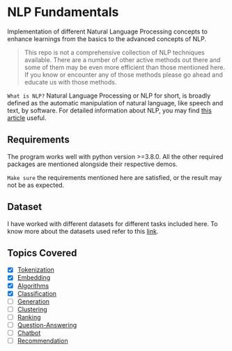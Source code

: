 # NLP Fundamentals

Implementation of different Natural Language Processing concepts
to enhance learnings from the basics to the advanced concepts of NLP.

> This repo is not a comprehensive collection of NLP techniques available.
> There are a number of other active methods out there and some of them may be
> even more efficient than those mentioned here. If you know or encounter any of those methods
> please go ahead and educate us with those methods.

`What is NLP?` Natural Language Processing or NLP for short, is broadly defined as the automatic manipulation of
natural language, like speech and text, by software. For detailed information about NLP, you may find [this
article](https://machinelearningmastery.com/natural-language-processing/) useful.

## Requirements

The program works well with python version >=3.8.0.
All the other required packages are mentioned alongside their respective demos.

`Make sure` the requirements mentioned here are satisfied, or the result may not be as expected.

## Dataset

I have worked with different datasets for different tasks included here. To know more about the datasets used refer to this [link](https://github.com/arunism/NLP-Fundamentals/tree/master/data).

## Topics Covered

- [x] [Tokenization](https://github.com/arunism/NLP-Fundamentals/blob/master/01-Tokenization)
- [x] [Embedding](https://github.com/arunism/NLP-Fundamentals/blob/master/02-Embedding)
- [x] [Algorithms](https://github.com/arunism/NLP-Fundamentals/blob/master/03-Algorithms)
- [x] [Classification](https://github.com/arunism/NLP-Fundamentals/blob/master/04-Classification)
- [ ] [Generation](https://github.com/arunism/NLP-Fundamentals/blob/master/05-Generation)
- [ ] [Clustering](https://github.com/arunism/NLP-Fundamentals/blob/master/06-Clustering)
- [ ] [Ranking](https://github.com/arunism/NLP-Fundamentals/blob/master/07-Ranking)
- [ ] [Question-Answering](https://github.com/arunism/NLP-Fundamentals/blob/master/08-Question-Answering)
- [ ] [Chatbot](https://github.com/arunism/NLP-Fundamentals/blob/master/09-Chatbot)
- [ ] [Recommendation](https://github.com/arunism/NLP-Fundamentals/blob/master/10-Recommendation)
